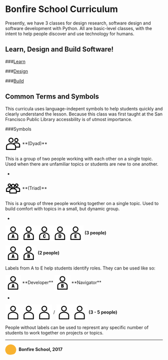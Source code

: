 # Bonfire School Curriculum

Presently, we have 3 classes for design research, software design and software development with Python. All are basic-level classes, with the intent to help people discover and use technology for humans.

Learn, Design and Build Software!
---------------------------------
###[Learn]()

###[Design]()

###[Build]()



Common Terms and Symbols
------------------------

This curricula uses language-indepent symbols to help students quickly and clearly understand the lesson. Because this class was first taught at the San Francisco Public Library accessbility is of utmost importance.

###Symbols

<img src="images/dyad.svg" alt="alt text" width="50px" style="vertical-align:middle">
**(Dyad)**

This is a group of two people working with each other on a single topic. Used when there are unfamiliar topics or students are new to one another.

-

<img src="images/triad.svg" alt="alt text" width="50px" style="vertical-align:middle">
**(Triad)**

This is a group of three people working together on a single topic. Used to build comfort with topics in a small, but dynamic group.

-

<img src="images/person-a.svg" alt="alt text" width="50px" style="vertical-align:middle"><img src="images/person-b.svg" alt="alt text" width="50px" style="vertical-align:middle"><img src="images/person-c.svg" alt="alt text" width="50px" style="vertical-align:middle"><img src="images/person-d.svg" alt="alt text" width="50px" style="vertical-align:middle"><img src="images/person-e.svg" alt="alt text" width="50px" style="vertical-align:middle">
**(3 people)**

<img src="images/person-a.svg" alt="alt text" width="50px" style="vertical-align:middle"><img src="images/person-b.svg" alt="alt text" width="50px" style="vertical-align:middle">
**(2 people)**

Labels from A to E help students identify roles. They can be used like so:

<img src="images/person-a.svg" alt="alt text" width="50px" style="vertical-align:middle">
**Developer**


<img src="images/person-b.svg" alt="alt text" width="50px" style="vertical-align:middle">
**Navigator**

-

<img src="images/person.svg" alt="alt text" width="50px" style="vertical-align:middle"><img src="images/person.svg" alt="alt text" width="50px" style="vertical-align:middle"><img src="images/person.svg" alt="alt text" width="50px" style="vertical-align:middle"> / <img src="images/person.svg" alt="alt text" width="50px" style="vertical-align:middle"><img src="images/person.svg" alt="alt text" width="50px" style="vertical-align:middle"> **(3 - 5 people)**

People without labels can be used to represnt any specific number of students to work together on projects or topics.

---

<img src="images/bonfireschool-logo.svg" alt="alt text" width="35px" style="vertical-align:middle">&nbsp;
**Bonfire School, 2017**




